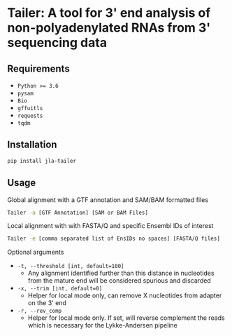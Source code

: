 # Tailer: A tool for 3' end analysis of non-polyadenylated RNAs from 3' sequencing data

## Requirements
- ``Python >= 3.6``
- ``pysam``
- ``Bio``
- ``gffuitls``
- ``requests``
- ``tqdm``

## Installation

```bash
pip install jla-tailer
```

## Usage

Global alignment with a GTF annotation and SAM/BAM formatted files
```bash
Tailer -a [GTF Annotation] [SAM or BAM Files]
```

Local alignment with with FASTA/Q and specific Ensembl IDs of interest
```bash
Tailer -e [comma separated list of EnsIDs no spaces] [FASTA/Q files]
```

Optional arguments

* ``-t, --threshold [int, default=100]``
    - Any alignment identified further than this distance in nucleotides from the mature end will be considered spurious and discarded
* ``-x, --trim [int, default=0]``
    - Helper for local mode only, can remove X nucleotides from adapter on the 3' end
* ``-r, --rev_comp``
    - Helper for local mode only. If set, will reverse complement the reads which is necessary for the Lykke-Andersen pipeline


